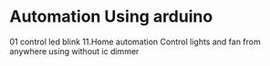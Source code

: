 # Automation Using arduino
01 control led blink
11.Home automation Control lights and fan from anywhere using without ic dimmer
